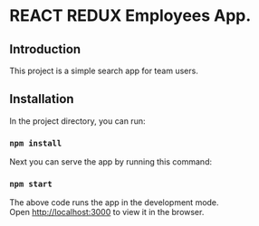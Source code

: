 # REACT REDUX Employees App.

## Introduction

This project is a simple search app for team users.

## Installation

In the project directory, you can run:

### `npm install`

Next you can serve the app by running this command:

### `npm start`

The above code runs the app in the development mode.<br />
Open [http://localhost:3000](http://localhost:3000) to view it in the browser.
